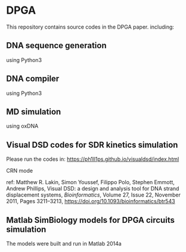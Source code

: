 # DPGA
This repository contains source codes in the DPGA paper.
including:
## DNA sequence generation

using Python3

## DNA compiler

using Python3

## MD simulation

using oxDNA

## Visual DSD codes for SDR kinetics simulation

Please run the codes in: https://ph1ll1ps.github.io/visualdsd/index.html

CRN mode

ref: Matthew R. Lakin, Simon Youssef, Filippo Polo, Stephen Emmott, Andrew Phillips, Visual DSD: a design and analysis tool for DNA strand displacement systems, *Bioinformatics*, Volume 27, Issue 22, November 2011, Pages 3211–3213, https://doi.org/10.1093/bioinformatics/btr543

## Matlab SimBiology models for DPGA circuits simulation

The models were built and run in Matlab 2014a 

